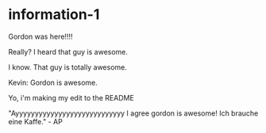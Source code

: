 # information-1

Gordon was here!!!!

Really? I heard that guy is awesome.

I know.  That guy is totally awesome.


Kevin: Gordon is awesome.

Yo, i'm making my edit to the README

"Ayyyyyyyyyyyyyyyyyyyyyyyyyyyy
I agree gordon is awesome!
Ich brauche eine Kaffe." - AP
